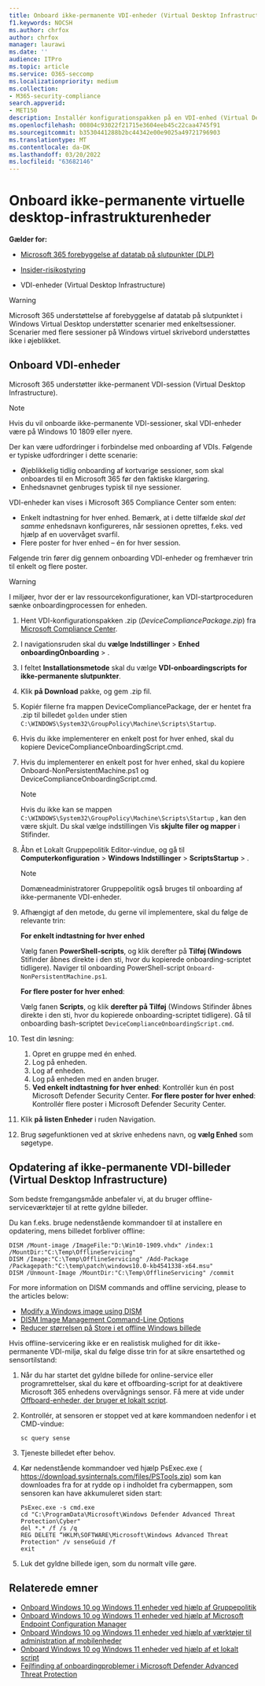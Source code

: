 ```yaml
---
title: Onboard ikke-permanente VDI-enheder (Virtual Desktop Infrastructure)
f1.keywords: NOCSH
ms.author: chrfox
author: chrfox
manager: laurawi
ms.date: ''
audience: ITPro
ms.topic: article
ms.service: O365-seccomp
ms.localizationpriority: medium
ms.collection:
- M365-security-compliance
search.appverid:
- MET150
description: Installér konfigurationspakken på en VDI-enhed (Virtual Desktop Infrastructure), så de er onboardet til Microsoft 365 endpoint-tjenesten til forebyggelse af datatab.
ms.openlocfilehash: 00804c93022f21715e3604eeb45c22caa4745f91
ms.sourcegitcommit: b3530441288b2bc44342e00e9025a49721796903
ms.translationtype: MT
ms.contentlocale: da-DK
ms.lasthandoff: 03/20/2022
ms.locfileid: "63682146"
---
```

# <a name="onboard-non-persistent-virtual-desktop-infrastructure-devices"></a>Onboard ikke-permanente virtuelle desktop-infrastrukturenheder

**Gælder for:**

- [Microsoft 365 forebyggelse af datatab på slutpunkter (DLP)](./endpoint-dlp-learn-about.md)
- [Insider-risikostyring](insider-risk-management.md#learn-about-insider-risk-management-in-microsoft-365)

- VDI-enheder (Virtual Desktop Infrastructure)

> [!WARNING]
> Microsoft 365 understøttelse af forebyggelse af datatab på slutpunktet i Windows Virtual Desktop understøtter scenarier med enkeltsessioner. Scenarier med flere sessioner på Windows virtuel skrivebord understøttes ikke i øjeblikket.

## <a name="onboard-vdi-devices"></a>Onboard VDI-enheder

Microsoft 365 understøtter ikke-permanent VDI-session (Virtual Desktop Infrastructure).

> [!NOTE]
> Hvis du vil onboarde ikke-permanente VDI-sessioner, skal VDI-enheder være på Windows 10 1809 eller nyere.

Der kan være udfordringer i forbindelse med onboarding af VDIs. Følgende er typiske udfordringer i dette scenarie:

- Øjeblikkelig tidlig onboarding af kortvarige sessioner, som skal onboardes til en Microsoft 365 før den faktiske klargøring.
- Enhedsnavnet genbruges typisk til nye sessioner.

VDI-enheder kan vises i Microsoft 365 Compliance Center som enten:

- Enkelt indtastning for hver enhed.
Bemærk, at i dette tilfælde *skal det samme* enhedsnavn konfigureres, når sessionen oprettes, f.eks. ved hjælp af en uovervåget svarfil.
- Flere poster for hver enhed – én for hver session.

Følgende trin fører dig gennem onboarding VDI-enheder og fremhæver trin til enkelt og flere poster.

> [!WARNING]
> I miljøer, hvor der er lav ressourcekonfigurationer, kan VDI-startproceduren sænke onboardingprocessen for enheden.

1. Hent VDI-konfigurationspakken .zip (*DeviceCompliancePackage.zip*) fra [Microsoft Compliance Center](https://compliance.microsoft.com).

2. I navigationsruden skal du **vælge Indstillinger** >  **Enhed onboardingOnboarding** > .

3. I feltet **Installationsmetode** skal du vælge **VDI-onboardingscripts for ikke-permanente slutpunkter**.

4. Klik **på Download** pakke, og gem .zip fil.

5. Kopiér filerne fra mappen DeviceCompliancePackage, der er hentet fra .zip til billedet `golden` under stien `C:\WINDOWS\System32\GroupPolicy\Machine\Scripts\Startup`.

6. Hvis du ikke implementerer en enkelt post for hver enhed, skal du kopiere DeviceComplianceOnboardingScript.cmd.

7. Hvis du implementerer en enkelt post for hver enhed, skal du kopiere Onboard-NonPersistentMachine.ps1 og DeviceComplianceOnboardingScript.cmd.

    > [!NOTE]
    > Hvis du ikke kan se mappen `C:\WINDOWS\System32\GroupPolicy\Machine\Scripts\Startup` , kan den være skjult. Du skal vælge indstillingen Vis **skjulte filer og mapper** i Stifinder.

8. Åbn et Lokalt Gruppepolitik Editor-vindue, og gå til **Computerkonfiguration** >  **Windows Indstillinger** >  **ScriptsStartup** > .

   > [!NOTE]
   > Domæneadministratorer Gruppepolitik også bruges til onboarding af ikke-permanente VDI-enheder.

9. Afhængigt af den metode, du gerne vil implementere, skal du følge de relevante trin:

   **For enkelt indtastning for hver enhed**

   Vælg fanen **PowerShell-scripts**, og klik derefter på **Tilføj (Windows** Stifinder åbnes direkte i den sti, hvor du kopierede onboarding-scriptet tidligere). Naviger til onboarding PowerShell-script `Onboard-NonPersistentMachine.ps1`.

   **For flere poster for hver enhed**:

   Vælg fanen **Scripts**, og klik **derefter på Tilføj** (Windows Stifinder åbnes direkte i den sti, hvor du kopierede onboarding-scriptet tidligere). Gå til onboarding bash-scriptet `DeviceComplianceOnboardingScript.cmd`.

10. Test din løsning:
    1. Opret en gruppe med én enhed.
    1. Log på enheden.
    1. Log af enheden.
    1. Log på enheden med en anden bruger.
    1. **Ved enkelt indtastning for hver enhed**: Kontrollér kun én post Microsoft Defender Security Center.
       **For flere poster for hver enhed**: Kontrollér flere poster i Microsoft Defender Security Center.

11. Klik **på listen Enheder** i ruden Navigation.

12. Brug søgefunktionen ved at skrive enhedens navn, og **vælg Enhed** som søgetype.

## <a name="updating-non-persistent-virtual-desktop-infrastructure-vdi-images"></a>Opdatering af ikke-permanente VDI-billeder (Virtual Desktop Infrastructure)

Som bedste fremgangsmåde anbefaler vi, at du bruger offline-serviceværktøjer til at rette gyldne billeder.

Du kan f.eks. bruge nedenstående kommandoer til at installere en opdatering, mens billedet forbliver offline:

```console
DISM /Mount-image /ImageFile:"D:\Win10-1909.vhdx" /index:1 /MountDir:"C:\Temp\OfflineServicing"
DISM /Image:"C:\Temp\OfflineServicing" /Add-Package /Packagepath:"C:\temp\patch\windows10.0-kb4541338-x64.msu"
DISM /Unmount-Image /MountDir:"C:\Temp\OfflineServicing" /commit
```

For more information on DISM commands and offline servicing, please to the articles below:

- [Modify a Windows image using DISM](/windows-hardware/manufacture/desktop/mount-and-modify-a-windows-image-using-dism)
- [DISM Image Management Command-Line Options](/windows-hardware/manufacture/desktop/dism-image-management-command-line-options-s14)
- [Reducer størrelsen på Store i et offline Windows billede](/windows-hardware/manufacture/desktop/reduce-the-size-of-the-component-store-in-an-offline-windows-image)

Hvis offline-servicering ikke er en realistisk mulighed for dit ikke-permanente VDI-miljø, skal du følge disse trin for at sikre ensartethed og sensortilstand:

1. Når du har startet det gyldne billede for online-service eller programrettelser, skal du køre et offboarding-script for at deaktivere Microsoft 365 enhedens overvågnings sensor. Få mere at vide under [Offboard-enheder, der bruger et lokalt script](device-onboarding-script.md#offboard-devices-using-a-local-script).

2. Kontrollér, at sensoren er stoppet ved at køre kommandoen nedenfor i et CMD-vindue:

   ```console
   sc query sense
   ```

3. Tjeneste billedet efter behov.

4. Kør nedenstående kommandoer ved hjælp PsExec.exe ( https://download.sysinternals.com/files/PSTools.zip) som kan downloades fra for at rydde op i indholdet fra cybermappen, som sensoren kan have akkumuleret siden start:

    ```console
    PsExec.exe -s cmd.exe
    cd "C:\ProgramData\Microsoft\Windows Defender Advanced Threat Protection\Cyber"
    del *.* /f /s /q
    REG DELETE “HKLM\SOFTWARE\Microsoft\Windows Advanced Threat Protection" /v senseGuid /f
    exit
    ```

5. Luk det gyldne billede igen, som du normalt ville gøre.

## <a name="related-topics"></a>Relaterede emner

- [Onboard Windows 10 og Windows 11 enheder ved hjælp af Gruppepolitik](device-onboarding-gp.md)
- [Onboard Windows 10 og Windows 11 enheder ved hjælp af Microsoft Endpoint Configuration Manager](device-onboarding-sccm.md)
- [Onboard Windows 10 og Windows 11 enheder ved hjælp af værktøjer til administration af mobilenheder](device-onboarding-mdm.md)
- [Onboard Windows 10 og Windows 11 enheder ved hjælp af et lokalt script](device-onboarding-script.md)
- [Fejlfinding af onboardingproblemer i Microsoft Defender Advanced Threat Protection](/windows/security/threat-protection/microsoft-defender-atp/troubleshoot-onboarding)
